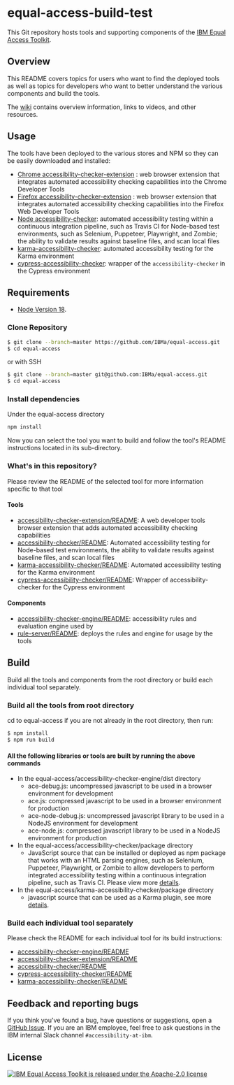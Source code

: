 # equal-access-build-test

This Git repository hosts tools and supporting components of the [IBM Equal Access Toolkit](https://ibm.com/able/toolkit).

## Overview

This README covers topics for users who want to find the deployed tools as well as topics for developers who want to better understand the various components and build the tools.

The [wiki](https://github.com/IBMa/equal-access/wiki) contains overview information, links to videos, and other resources.

## Usage

The tools have been deployed to the various stores and NPM so they can be easily downloaded and installed:

* [Chrome accessibility-checker-extension](https://chrome.google.com/webstore/detail/ibm-equal-access-accessib/lkcagbfjnkomcinoddgooolagloogehp) : web browser extension that integrates automated accessibility checking capabilities into the Chrome Developer Tools
* [Firefox accessibility-checker-extension](https://addons.mozilla.org/en-US/firefox/addon/accessibility-checker/) : web browser extension that integrates automated accessibility checking capabilities into the Firefox Web Developer Tools
* [Node accessibility-checker](https://www.npmjs.com/package/accessibility-checker): automated accessibility testing within a continuous integration pipeline, such as Travis CI for Node-based test environments, such as Selenium, Puppeteer, Playwright, and Zombie; the ability to validate results against baseline files, and scan local files
* [karma-accessibility-checker](https://www.npmjs.com/package/karma-accessibility-checker): automated accessibility testing for the Karma environment
* [cypress-accessibility-checker](https://www.npmjs.com/package/cypress-accessibility-checker): wrapper of the `accessibility-checker` in the Cypress environment

## Requirements

* [Node Version 18](https://nodejs.org/en/download/).

### Clone Repository

```bash
$ git clone --branch=master https://github.com/IBMa/equal-access.git
$ cd equal-access
```

or with SSH

```bash
$ git clone --branch=master git@github.com:IBMa/equal-access.git
$ cd equal-access
```

### Install dependencies

Under the equal-access directory

```bash
npm install
```

Now you can select the tool you want to build and follow the tool's README instructions located in its sub-directory.

### What's in this repository?

Please review the README of the selected tool for more information specific to that tool

#### Tools

* [accessibility-checker-extension/README](accessibility-checker-extension/README.md): A web developer tools browser extension that adds automated accessibility checking capabilities
* [accessibility-checker/README](accessibility-checker/README.md): Automated accessibility testing for Node-based test environments, the ability to validate results against baseline files, and scan local files
* [karma-accessibility-checker/README](karma-accessibility-checker/README.md): Automated accessibility testing for the Karma environment
* [cypress-accessibility-checker/README](cypress-accessibility-checker/README.md): Wrapper of accessibility-checker for the Cypress environment

#### Components

* [accessibility-checker-engine/README](accessibility-checker-engine/README.md): accessibility rules and evaluation engine used by
* [rule-server/README](rule-server/README.md): deploys the rules and engine for usage by the tools

## Build

Build all the tools and components from the root directory or build each individual tool separately.

### Build all the tools from root directory

cd to equal-access if you are not already in the root directory, then run:

```bash
$ npm install
$ npm run build
```

#### All the following libraries or tools are built by running the above commands

* In the equal-access/accessibility-checker-engine/dist directory
  * ace-debug.js: uncompressed javascript to be used in a browser environment for development
  * ace.js: compressed javascript to be used in a browser environment for production
  * ace-node-debug.js: uncompressed javascript library to be used in a NodeJS environment for development
  * ace-node.js: compressed javascript library to be used in a NodeJS environment for production
* In the equal-access/accessibility-checker/package directory
  * JavaScript source that can be installed or deployed as npm package that works with an HTML parsing engines, such as Selenium, Puppeteer, Playwright, or Zombie to allow developers to perform integrated accessibility testing within a continuous integration pipeline, such as Travis CI. Please view more [details](accessibility-checker/src/README.md).
* In the equal-access/karma-accessibility-checker/package directory
  * javascript source that can be used as a Karma plugin, see more [details](karma-accessibility-checker/README.md).

### Build each individual tool separately

Please check the README for each individual tool for its build instructions:

* [accessibility-checker-engine/README](accessibility-checker-engine/README.md)
* [accessibility-checker-extension/README](accessibility-checker-extension/README.md)
* [accessibility-checker/README](accessibility-checker/README.md)
* [cypress-accessibility-checker/README](accessibility-checker/README.md)
* [karma-accessibility-checker/README](karma-accessibility-checker/README.md)

## Feedback and reporting bugs

If you think you've found a bug, have questions or suggestions, open a [GitHub Issue](https://github.com/IBMa/equal-access/issues). If you are an IBM employee, feel free to ask questions in the IBM internal Slack channel `#accessibility-at-ibm`.

## License

[![IBM Equal Access Toolkit is released under the Apache-2.0 license](https://img.shields.io/badge/license-Apache--2.0-blue.svg)](./LICENSE)
